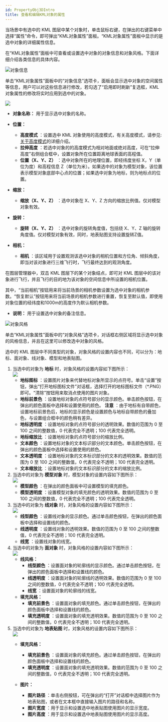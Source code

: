 ```yaml
---
id: PropertyObj3DIntro
title: 查看和编辑KML对象的属性  
---  
```

当场景中有选中的 KML
图层中某个对象时，单击鼠标右键，在弹出的右键菜单中选择“属性”命令，即可弹出“KML对象属性”面板。“KML对象属性”面板中显示的是选中对象的详细属性信息。

在“KML对象属性”面板中可查看或设置选中对象的对象信息和对象风格。下面详细介绍各类信息的具体内容。

![](img/close.gif)对象信息

单击“KML对象属性”面板中的“对象信息”选项卡，面板会显示选中对象的空间属性等信息，用户可以对这些信息进行修改，若勾选了“启用即时刷新”复选框，KML
对象属性的修改将实时应用到选中的对象。

![](img/PropertyDia1.png)  

  * **对象名称：** 用于显示选中对象的名称。
  * **位置：**
    * **高度模式** ：设置选中 KML 对象使用的高度模式，有关高度模式，请参见:[关于高度模式](../AdvancedLayserSetting/AboutAltitudeMode)的详细介绍。
    * **拉伸高度** ：若选中对象的的高度模式为相对地面或绝对高度，可在“拉伸高度”右侧组合框中，设置对象所在位置距离地球表面的高程值。 
    * **位置（X、Y、Z）** ：选中对象所在的地理位置，即经纬度坐标 X，Y（单位为度）和高程信息 Z（单位为米）。如果选中的对象为模型对象，该位置表示模型对象底部中心点的位置；如果选中对象为地标，则为地标点的位置。
  * **缩放：**
    * **缩放（X、Y、Z）** ：选中对象在 X、Y、Z 方向的缩放比例值。仅对模型对象有效。
  * **旋转：**
    * **旋转（X、Y、Z）** ：选中对象的旋转角度值，包括绕 X、Y、Z 轴的旋转角度值。仅对模型对象有效，同时，地表贴图支持设置旋转Z值。
  * **相机：**

    * **相机** ：该区域用于设置观测该选中对象的相机位置和方位角、倾斜角度，即当对该对象进行三维飞行时，飞行最终达到的观测角度。 

在图层管理器中，双击 KML 图层下的某个对象结点，即可对 KML 图层中的该对象进行飞行，并且飞行的目的地为该对象的空间信息中所设置的相机位置。

其中，“当前相机”按钮用来将当前场景的相机参数设置为选中对象的相机参数。“恢复默认”按钮用来将当前场景的相机参数进行重置，恢复至默认值，即使用对象位置的经纬度和1000m的高度作为默认相机参数。

  * **说明：** 用于设置选中对象的备注信息。

![](img/close.gif)对象风格

单击“KML对象属性”面板中的“对象风格”选项卡，对话框右侧区域将显示选中对象的风格信息，并且在这里可以修改选中对象的风格。

选中的 KML 图层中不同类型的对象，对象风格的设置内容也不同，可以分为：地标、面对象、线对象、模型和地表贴图。

1. 当选中的对象为 **地标** 时，对象风格的设置内容如下图所示：    
      ![](img/GeoPlaceMark.png)  
      * **地标图标** ：设置图片对象来代替地标对象所显示的点符号。单击“设置”按钮，弹出“打开地标图标文件”对话框，选择打开的地标图标文件（*.PNG）即可。“清除”按钮用来取消点使用的图片对象。
      * **地标前景色** ：设置地标对象的点符号部分的显示颜色。单击颜色按钮，在弹出的颜色面板中选择和设置使用的颜色。 **注意** ：由于地标有自带颜色，设置地标前景色后，地标的显示颜色是设置颜色与地标自带颜色的叠加色，与设置组合框中的颜色稍有差异。
      * **地标透明度** ：设置地标对象的点符号部分的透明效果。数值的范围为 0 至 100 之间的整数值，0 代表完全不透明；100 代表完全透明。
      * **地标缩放比** ：设置地标对象的点符号部分的缩放比例。
      * **文本颜色** ：设置地标对象的文本标识部分的文本颜色。单击颜色按钮，在弹出的颜色面板中选择和设置使用的颜色。
      * **文本透明度** ：设置地标对象的文本标识部分的文本的透明效果。数值的范围为 0 至 100 之间的整数值，0 代表完全不透明；100 代表完全透明。
      * **文本缩放比** ：设置地标对象的文本标识部分的文本的缩放比例。
2. 当选中的对象为 **模型对象** 时，模型对象的设置内容如下图所示：     
  ![](img/ModelStyle.png)  
    * **模型颜色** ：在弹出的颜色面板中可设置模型的填充颜色。
    * **模型透明度** ：设置模型对象的填充颜色的透明效果。数值的范围为 0 至 100 之间的整数值，0 代表完全不透明；100 代表完全透明。
3. 当选中的对象为 **线对象** 时，对象风格的设置内容如下图所示：    
   ![](img/LineStyle3D.png)   
    * **线型颜色** ：设置线对象的显示颜色。通过单击颜色按钮，在弹出的颜色面板中选择和设置线的颜色。
    * **线透明度** ：设置线对象的透明效果。数值的范围为 0 至 100 之间的整数值，0 代表完全不透明；100 代表完全透明。
    * **线宽** ：设置线对象的线宽。
4. 当选中的对象为 **面对象** 时，对象风格的设置内容如下图所示：      
 ![](img/RegionStyle3D.png) 
    * **线风格：**
      * **线型颜色** ：设置面对象的轮廓线的显示颜色。通过单击颜色按钮，在弹出的颜色面板中选择和设置线的颜色。
      * **线透明度** ：设置面对象的轮廓线的透明效果。数值的范围为 0 至 100 之间的整数值，0 代表完全不透明；100 代表完全透明。
      * **线宽** ：设置面对象的轮廓线的线宽。
    * **填充风格：**
      * **填充前景色** ：设置面对象的填充颜色。通过单击颜色按钮，在弹出的颜色面板中选择和设置线的颜色。
      * **填充透明度** ：设置面对象的填充透明效果。数值的范围为 0 至 100 之间的整数值，0 代表完全不透明；100 代表完全透明。
5. 当选中的对象为 **地表贴图** 时，对象风格的设置内容如下图所示：      
 ![](img/PicStyle3D.png)  
    * **填充风格：**
      * **填充前景色** ：设置面对象的填充颜色。通过单击颜色按钮，在弹出的颜色面板中选择和设置线的颜色。
      * **填充透明度** ：设置面对象的填充透明效果。数值的范围为 0 至 100 之间的整数值，0 代表完全不透明；100 代表完全透明。
    * **图片：**

      * **图片路径** ：单击右侧按钮，可在弹出的“打开”对话框中选择图片作为地表贴图，或者在文本框中直接输入图片的路径和名称。
      * **图片宽度** ：用于显示和设置选中地表贴图使用图片的显示宽度。
      * **图片高度** ：用于显示和设置选中地表贴图使用图片的显示高度。





